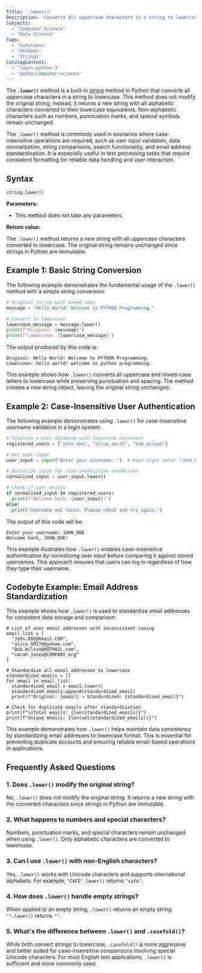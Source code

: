 ```yaml
---
Title: '.lower()'
Description: 'Converts all uppercase characters in a string to lowercase and returns a new string.'
Subjects:
  - 'Computer Science'
  - 'Data Science'
Tags:
  - 'Functions'
  - 'Methods'
  - 'Strings'
CatalogContent:
  - 'learn-python-3'
  - 'paths/computer-science'
---
```


The **`.lower()`** method is a built-in [string](https://www.codecademy.com/resources/docs/python/strings) method in Python that converts all uppercase characters in a string to lowercase. This method does not modify the original string; instead, it returns a new string with all alphabetic characters converted to their lowercase equivalents. Non-alphabetic characters such as numbers, punctuation marks, and special symbols remain unchanged.

The `.lower()` method is commonly used in scenarios where case-insensitive operations are required, such as user input validation, data normalization, string comparisons, search functionality, and email address standardization. It is especially useful in text processing tasks that require consistent formatting for reliable data handling and user interaction.

## Syntax

```pseudo
string.lower()
```

**Parameters:**

- This method does not take any parameters.

**Return value:**

The `.lower()` method returns a new string with all uppercase characters converted to lowercase. The original string remains unchanged since strings in Python are immutable.

## Example 1: Basic String Conversion

The following example demonstrates the fundamental usage of the `.lower()` method with a simple string conversion:

```py
# Original string with mixed case
message = "Hello World! Welcome to PYTHON Programming."

# Convert to lowercase
lowercase_message = message.lower()
print(f"Original: {message}")
print(f"Lowercase: {lowercase_message}")
```

The output produced by this code is:

```shell
Original: Hello World! Welcome to PYTHON Programming.
Lowercase: hello world! welcome to python programming.
```

This example shows how `.lower()` converts all uppercase and mixed-case letters to lowercase while preserving punctuation and spacing. The method creates a new string object, leaving the original string unchanged.

## Example 2: Case-Insensitive User Authentication

The following example demonstrates using `.lower()` for case-insensitive username validation in a login system:

```py
# Simulate a user database with lowercase usernames
registered_users = ["john_doe", "alice_smith", "bob_wilson"]

# Get user input
user_input = input("Enter your username: ")  # User might enter "JOHN_DOE"

# Normalize input for case-insensitive comparison
normalized_input = user_input.lower()

# Check if user exists
if normalized_input in registered_users:
  print(f"Welcome back, {user_input}!")
else:
  print("Username not found. Please check and try again.")
```

The output of this code will be:

```shell
Enter your username: JOHN_DOE
Welcome back, JOHN_DOE!
```

This example illustrates how `.lower()` enables case-insensitive authentication by normalizing user input before comparing it against stored usernames. This approach ensures that users can log in regardless of how they type their username.

## Codebyte Example: Email Address Standardization

This example shows how `.lower()` is used to standardize email addresses for consistent data storage and comparison:

```codebyte/python
# List of user email addresses with inconsistent casing
email_list = [
  "John.DOE@Gmail.COM",
  "alice.SMITH@yahoo.com",
  "Bob.Wilson@HOTMAIL.com",
  "sarah.jones@COMPANY.org"
]

# Standardize all email addresses to lowercase
standardized_emails = []
for email in email_list:
  standardized_email = email.lower()
  standardized_emails.append(standardized_email)
  print(f"Original: {email} → Standardized: {standardized_email}")

# Check for duplicate emails after standardization
print(f"\nTotal emails: {len(standardized_emails)}")
print(f"Unique emails: {len(set(standardized_emails))}")
```

This example demonstrates how `.lower()` helps maintain data consistency by standardizing email addresses to lowercase format. This is essential for preventing duplicate accounts and ensuring reliable email-based operations in applications.

## Frequently Asked Questions

### 1. Does `.lower()` modify the original string?

No, `.lower()` does not modify the original string. It returns a new string with the converted characters since strings in Python are immutable.

### 2. What happens to numbers and special characters?

Numbers, punctuation marks, and special characters remain unchanged when using `.lower()`. Only alphabetic characters are converted to lowercase.

### 3. Can I use `.lower()` with non-English characters?

Yes, `.lower()` works with Unicode characters and supports international alphabets. For example, `"CAFÉ".lower()` returns `"café"`.

### 4. How does `.lower()` handle empty strings?

When applied to an empty string, `.lower()` returns an empty string: `"".lower()` returns `""`.

### 5. What's the difference between `.lower()` and `.casefold()`?

While both convert strings to lowercase, `.casefold()` is more aggressive and better suited for case-insensitive comparisons involving special Unicode characters. For most English text applications, `.lower()` is sufficient and more commonly used.
